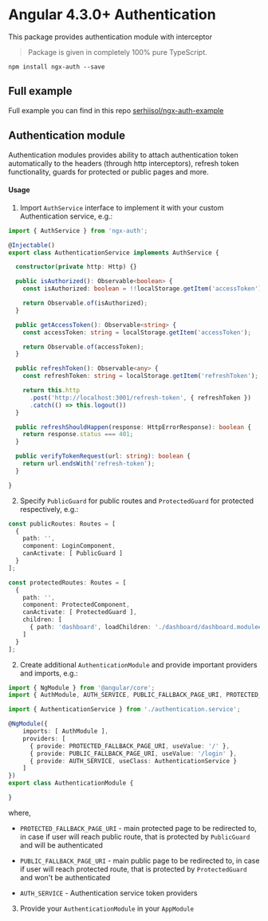 # Angular 4.3.0+ Authentication

This package provides authentication module with interceptor

> Package is given in completely 100% pure TypeScript.

```
npm install ngx-auth --save
```

## Full example
Full example you can find in this repo [serhiisol/ngx-auth-example](https://github.com/serhiisol/ngx-auth-example)

## Authentication module

Authentication modules provides ability to attach authentication token automatically to the headers
(through http interceptors), refresh token functionality, guards for protected or public pages and more.

#### Usage

1. Import ```AuthService``` interface to implement it with your custom Authentication service, e.g.:

```typescript
import { AuthService } from 'ngx-auth';

@Injectable()
export class AuthenticationService implements AuthService {

  constructor(private http: Http) {}

  public isAuthorized(): Observable<boolean> {
    const isAuthorized: boolean = !!localStorage.getItem('accessToken');

    return Observable.of(isAuthorized);
  }

  public getAccessToken(): Observable<string> {
    const accessToken: string = localStorage.getItem('accessToken');

    return Observable.of(accessToken);
  }

  public refreshToken(): Observable<any> {
    const refreshToken: string = localStorage.getItem('refreshToken');

    return this.http
      .post('http://localhost:3001/refresh-token', { refreshToken })
      .catch(() => this.logout())
  }

  public refreshShouldHappen(response: HttpErrorResponse): boolean {
    return response.status === 401;
  }

  public verifyTokenRequest(url: string): boolean {
    return url.endsWith('refresh-token');
  }

}
```

2. Specify ```PublicGuard``` for public routes and ```ProtectedGuard``` for protected respectively, e.g.:

```typescript
const publicRoutes: Routes = [
  { 
    path: '',
    component: LoginComponent,
    canActivate: [ PublicGuard ]
  }
];
```
```typescript
const protectedRoutes: Routes = [
  {
    path: '',
    component: ProtectedComponent,
    canActivate: [ ProtectedGuard ],
    children: [
      { path: 'dashboard', loadChildren: './dashboard/dashboard.module#DashboardModule' }
    ]
  }
];
```

2. Create additional ```AuthenticationModule``` and provide important providers and imports, e.g.:

```typescript
import { NgModule } from '@angular/core';
import { AuthModule, AUTH_SERVICE, PUBLIC_FALLBACK_PAGE_URI, PROTECTED_FALLBACK_PAGE_URI } from 'ngx-auth';

import { AuthenticationService } from './authentication.service';

@NgModule({
    imports: [ AuthModule ],
    providers: [
      { provide: PROTECTED_FALLBACK_PAGE_URI, useValue: '/' },
      { provide: PUBLIC_FALLBACK_PAGE_URI, useValue: '/login' },
      { provide: AUTH_SERVICE, useClass: AuthenticationService }
    ]
})
export class AuthenticationModule {

}

```

where, 
* ```PROTECTED_FALLBACK_PAGE_URI``` - main protected page to be redirected to, in case if user will reach public route, that is protected
by ```PublicGuard``` and will be authenticated

* ```PUBLIC_FALLBACK_PAGE_URI``` - main public page to be redirected to, in case if user will reach protected route, that is protected
by ```ProtectedGuard``` and won't be authenticated

* ```AUTH_SERVICE``` - Authentication service token providers

3. Provide your ```AuthenticationModule``` in your ```AppModule```
